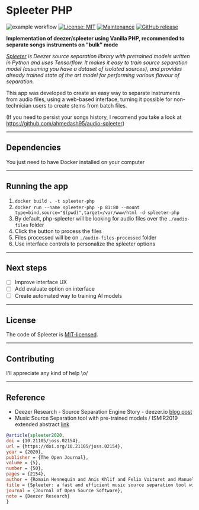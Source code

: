 # Spleeter PHP

![example workflow](https://github.com/adrianovcar/spleeter-php/actions/workflows/composer.yml/badge.svg) 
[![License: MIT](https://img.shields.io/badge/License-MIT-green.svg)](https://opensource.org/licenses/MIT)
[![Maintenance](https://img.shields.io/badge/Maintained%3F-yes-green.svg)](https://GitHub.com/Naereen/StrapDown.js/graphs/commit-activity)
[![GitHub release](https://badgen.net/github/release/adrianovcar/spleeter-php)](https://GitHub.com/adrianovcar/spleeter-php/realease/)

**Implementation of deezer/spleeter using Vanilla PHP, recommended to separate songs instruments on "bulk" mode**

*[Spleeter](https://github.com/deezer/spleeter) is Deezer source separation library with pretrained models written in Python and uses Tensorflow. It makes it easy to train source separation model (assuming you have a dataset of isolated sources), and provides already trained state of the art model for performing various flavour of separation.*

This app was developed to create an easy way to separate instruments from audio files, using a web-based interface, turning it possible for non-technician users to create stems from batch files.

(If you need to persist your songs history, I recomend you take a look at https://github.com/ahmedash95/audio-spleeter) 

---
## Dependencies

You just need to have Docker installed on your computer

---

## Running the app

1. `docker build . -t spleeter-php`
2. `docker run --name spleeter-php -p 81:80 --mount type=bind,source="$(pwd)",target=/var/www/html -d spleeter-php`
3. By default, php-spleeter will be looking for audio files over the `./audio-files` folder
4. Click the button to process the files
5. Files processed will be on `./audio-files-processed` folder
6. Use interface controls to personalize the spleeter options

---

## Next steps

- [ ] Improve interface UX
- [ ] Add evaluate option on interface
- [ ] Create automated way to training AI models

---

## License
The code of Spleeter is [MIT-licensed](https://github.com/deezer/spleeter/blob/master/LICENSE).

--- 
## Contributing
I'll appreciate any kind of help \o/

---
## Reference
* Deezer Research - Source Separation Engine Story - deezer.io [blog post](https://deezer.io/releasing-spleeter-deezer-r-d-source-separation-engine-2b88985e797e)
* Music Source Separation tool with pre-trained models / ISMIR2019 extended abstract [link](http://archives.ismir.net/ismir2019/latebreaking/000036.pdf)

```BibTeX
@article{spleeter2020,
doi = {10.21105/joss.02154},
url = {https://doi.org/10.21105/joss.02154},
year = {2020},
publisher = {The Open Journal},
volume = {5},
number = {50},
pages = {2154},
author = {Romain Hennequin and Anis Khlif and Felix Voituret and Manuel Moussallam},
title = {Spleeter: a fast and efficient music source separation tool with pre-trained models},
journal = {Journal of Open Source Software},
note = {Deezer Research}
}
```
